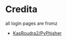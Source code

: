 # Credita

all login pages are fromz
* [KasRoudra2/PyPhisher](https://github.com/KasRoudra2/PyPhisher)
